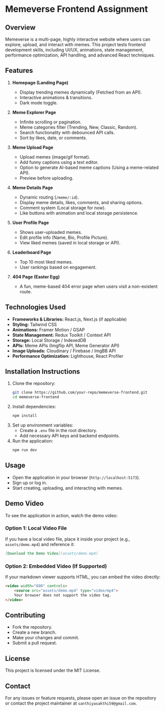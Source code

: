 # Memeverse Frontend Assignment

## Overview
Memeverse is a multi-page, highly interactive website where users can explore, upload, and interact with memes. This project tests frontend development skills, including UI/UX, animations, state management, performance optimization, API handling, and advanced React techniques.

## Features
1. **Homepage (Landing Page)**
   - Display trending memes dynamically (Fetched from an API).
   - Interactive animations & transitions.
   - Dark mode toggle.

2. **Meme Explorer Page**
   - Infinite scrolling or pagination.
   - Meme categories filter (Trending, New, Classic, Random).
   - Search functionality with debounced API calls.
   - Sort by likes, date, or comments.

3. **Meme Upload Page**
   - Upload memes (image/gif format).
   - Add funny captions using a text editor.
   - Option to generate AI-based meme captions (Using a meme-related API).
   - Preview before uploading.

4. **Meme Details Page**
   - Dynamic routing (`/meme/:id`).
   - Display meme details, likes, comments, and sharing options.
   - Comment system (Local storage for now).
   - Like buttons with animation and local storage persistence.

5. **User Profile Page**
   - Shows user-uploaded memes.
   - Edit profile info (Name, Bio, Profile Picture).
   - View liked memes (saved in local storage or API).

6. **Leaderboard Page**
   - Top 10 most liked memes.
   - User rankings based on engagement.

7. **404 Page (Easter Egg)**
   - A fun, meme-based 404 error page when users visit a non-existent route.

## Technologies Used
- **Frameworks & Libraries:** React.js, Next.js (if applicable)
- **Styling:** Tailwind CSS
- **Animations:** Framer Motion / GSAP
- **State Management:** Redux Toolkit / Context API
- **Storage:** Local Storage / IndexedDB
- **APIs:** Meme APIs (Imgflip API, Meme Generator API)
- **Image Uploads:** Cloudinary / Firebase / ImgBB API
- **Performance Optimization:** Lighthouse, React Profiler

## Installation Instructions
1. Clone the repository:
   ```bash
   git clone https://github.com/your-repo/memeverse-frontend.git
   cd memeverse-frontend
   ```
2. Install dependencies:
   ```bash
   npm install
   ```
3. Set up environment variables:
   - Create a `.env` file in the root directory.
   - Add necessary API keys and backend endpoints.
4. Run the application:
   ```bash
   npm run dev
   ```

## Usage
- Open the application in your browser (`http://localhost:5173`).
- Sign up or log in.
- Start creating, uploading, and interacting with memes.

## Demo Video
To see the application in action, watch the demo video:

### Option 1: Local Video File
If you have a local video file, place it inside your project (e.g., `assets/demo.mp4`) and reference it:
```markdown
[Download the Demo Video](assets/demo.mp4)
```

### Option 2: Embedded Video (If Supported)
If your markdown viewer supports HTML, you can embed the video directly:
```html
<video width="600" controls>
    <source src="assets/demo.mp4" type="video/mp4">
    Your browser does not support the video tag.
</video>
```

## Contributing
- Fork the repository.
- Create a new branch.
- Make your changes and commit.
- Submit a pull request.

## License
This project is licensed under the MIT License.

## Contact
For any issues or feature requests, please open an issue on the repository or contact the project maintainer at `santhiyasakthi59@gmail.com`.

